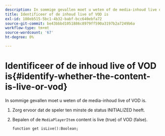 ```yaml
---
description: In sommige gevallen moet u weten of de media-inhoud live of VOD is.
title: Identificeer of de inhoud live of VOD is
exl-id: 180eb515-5bc1-4b32-babf-bcc640ebfa72
source-git-commit: be43bbbd1051886c8979ff590a3197b2a7249b6a
workflow-type: tm+mt
source-wordcount: '67'
ht-degree: 0%

---
```


# Identificeer of de inhoud live of VOD is{#identify-whether-the-content-is-live-or-vod}

In sommige gevallen moet u weten of de media-inhoud live of VOD is.

1. Zorg ervoor dat de speler ten minste de status INITIALIZED heeft.
1. Bepalen of de `MediaPlayerItem` content is live (true) of VOD (false).

   ```
   function get isLive():Boolean;
   ```
